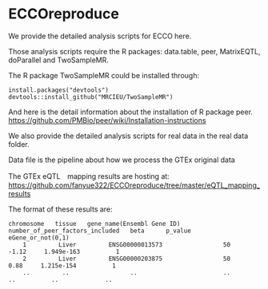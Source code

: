 # ECCOreproduce

We provide the detailed analysis scripts for ECCO here. 

Those analysis scripts require the R packages: data.table, peer, MatrixEQTL, doParallel and TwoSampleMR.

The R package TwoSampleMR could be installed through:

```
install.packages("devtools")
devtools::install_github("MRCIEU/TwoSampleMR")
```
And here is the detail information about the installation of R package peer.
https://github.com/PMBio/peer/wiki/Installation-instructions

We also provide the detailed analysis scripts for real data in the real data folder.

Data file is the pipeline about how we process the GTEx original data


The GTEx eQTL　mapping results are hosting at: <https://github.com/fanyue322/ECCOreproduce/tree/master/eQTL_mapping_results>

The format of these results are:
```
chromosome   tissue   gene_name(Ensembl Gene ID)  number_of_peer_factors_included   beta      p_value      eGene_or_not(0,1)
    1         Liver         ENSG00000013573                 50                     -1.12     1.949e-163          1
    2         Liver         ENSG00000203875                 50                      0.88     1.215e-154          1
    ..         ..                 ..                        ..                       ..          ..             ..
```
